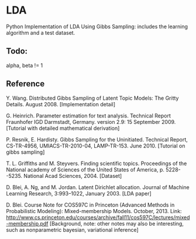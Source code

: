 LDA
===
Python Implementation of LDA Using Gibbs Sampling: includes the learning algorithm and a test dataset.

## Todo: 

alpha, beta != 1

## Reference

Y. Wang. Distributed Gibbs Sampling of Latent Topic Models: The Gritty Details. August 2008. [Implementation detail]

G. Heinrich. Parameter estimation for text analysis. Technical Report Fraunhofer IGD Darmstadt, Germany. version 2.9: 15 September 2009. [Tutorial with detailed mathematical derivation]

P. Resnik, E. Hardisty. Gibbs Sampling for the Uninitiated. Technical Report, CS-TR-4956, UMIACS-TR-2010-04, LAMP-TR-153. June 2010. [Tutorial on gibbs sampling]

T. L. Griffiths and M. Steyvers. Finding scientific topics. Proceedings of the National academy of Sciences of the United States of America, p. 5228--5235. National Acad Sciences, 2004. [Dataset]

D. Blei, A. Ng, and M. Jordan. Latent Dirichlet allocation. Journal of Machine Learning Research, 3:993–1022, January 2003. [LDA paper] 

D. Blei. Course Note for COS597C in Princeton (Advanced Methods in Probabilistic Modeling): Mixed-membership Models. October, 2013. Link: http://www.cs.princeton.edu/courses/archive/fall11/cos597C/lectures/mixed-membership.pdf [Background, note: other notes may also be interesting, such as nonparametric bayesian, variational inference] 
